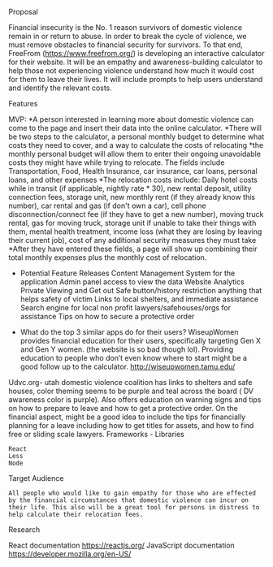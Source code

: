 Proposal



 Financial insecurity is the No. 1 reason survivors of domestic violence remain in or return to abuse. In order to break the cycle of violence, we must remove obstacles to financial security for survivors. To that end, FreeFrom (https://www.freefrom.org/) is developing an interactive calculator for their website. It will be an empathy and awareness-building calculator to help those not experiencing violence understand how much it would cost for them to leave their lives. It will include prompts to help users understand and identify the relevant costs.

Features


MVP:
*A person interested in learning more about domestic violence can come to the page and insert their data into the online calculator.
*There will be two steps to the calculator, a personal monthly budget to determine what costs they need to cover, and a way to calculate the costs of relocating
*the monthly personal budget will allow them to enter their ongoing unavoidable costs they might have while trying to relocate. The fields include Transportation, Food, Health Insurance, car insurance, car loans, personal loans, and other expenses
*The relocation costs include: Daily hotel costs while in transit (if applicable, nightly rate * 30), new rental deposit, utility connection fees, storage unit, new monthly rent (if they already know this number), car rental and gas (if don't own a car), cell phone disconnection/connect fee (if they have to get a new number), moving truck rental, gas for moving truck, storage unit if unable to take their things with them, mental health treatment, income loss (what they are losing by leaving their current job), cost of any additional security measures they must take
*After they have entered these fields, a page will show up combining their total monthly expenses plus the monthly cost of relocation.


- Potential Feature Releases
	Content Management System for the application
	Admin panel access to view the data
	Website Analytics
	Private Viewing and Get out Safe button/history restriction anything that helps safety of victim
	Links to local shelters, and immediate assistance
	Search engine for local non profit lawyers/safehouses/orgs for assistance
	Tips on how to secure a protective order

- What do the top 3 similar apps do for their users?
WiseupWomen provides financial education for their users, specifically targeting Gen X and Gen Y women. (the website is so bad though lol). Providing education to people who don’t even know where to start might be a good follow up to the calculator. http://wiseupwomen.tamu.edu/

Udvc.org- utah domestic violence coalition has links to shelters and safe houses, color theming seems to be purple and teal across the board ( DV awareness color is purple). Also offers education on warning signs and tips on how to prepare to leave and how to get a protective order. On the financial aspect, might be a good idea to include the tips for financially planning for a leave including how to get titles for assets, and how to find free or sliding scale lawyers.
Frameworks - Libraries


	React
	Less
	Node
Target Audience


	All people who would like to gain empathy for those who are effected by the financial circumstances that domestic violence can incur on their life. This also will be a great tool for persons in distress to help calculate their relocation fees.

Research

React documentation
https://reactjs.org/
JavaScript documentation
https://developer.mozilla.org/en-US/

